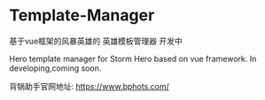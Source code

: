 # Template-Manager 
基于vue框架的风暴英雄的 英雄模板管理器  开发中 

Hero template manager for Storm Hero based on vue framework. In developing,coming soon.

背锅助手官网地址:
https://www.bphots.com/ 
